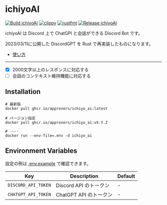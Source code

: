 # ichiyoAI

[![Build ichiyoAI](https://github.com/approvers/ichiyoAI/actions/workflows/build.yaml/badge.svg)](https://github.com/approvers/ichiyoAI/actions/workflows/build.yaml)
[![clippy](https://github.com/approvers/ichiyoAI/actions/workflows/clippy.yaml/badge.svg)](https://github.com/approvers/ichiyoAI/actions/workflows/clippy.yaml)
[![rustfmt](https://github.com/approvers/ichiyoAI/actions/workflows/fmt.yaml/badge.svg)](https://github.com/approvers/ichiyoAI/actions/workflows/fmt.yaml)
[![Release ichiyoAI](https://github.com/approvers/ichiyoAI/actions/workflows/release.yaml/badge.svg)](https://github.com/approvers/ichiyoAI/actions/workflows/release.yaml)

ichiyoAI は Discord 上で ChatGPI と会話ができる Discord Bot です。

2023/03/11に公開した DiscordGPT を Rust で再実装したものになります。

- [使い方](./docs/README.md)

----

- [x] 2000文字以上のレスポンスに対応する
- [ ] 会話のコンテキスト維持機能に対応する

## Installation

```shell
# 最新版
docker pull ghcr.io/approvers/ichiyo_ai:latest

# バージョン指定
docker pull ghcr.io/approvers/ichiyo_ai:vX.Y.Z

# ----
docker run --env-file=.env -d ichiyo_ai
```

## Environment Variables

設定の例は [.env.example](./.env.example) で確認できます。

| Key                 | Description       | Default |
|---------------------|-------------------|---------|
| `DISCORD_API_TOKEN` | Discord API のトークン | -       |
| `CHATGPT_API_TOKEN` | ChatGPT API のトークン | -       |
